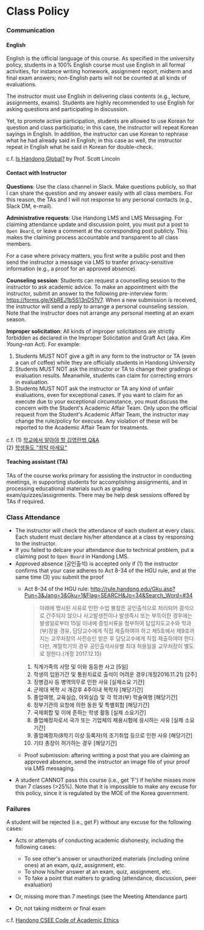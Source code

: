 Class Policy
=====
### Communication ###
#### English ####
English is the official language of this course. As specified in the university
policy, students in a 100% English course must use English in all formal
activities, for instance writing homework, assignment report, midterm and final 
exam answers; non-English parts will not be counted at all kinds of evaluations.

The instructor must use English in delivering class contents (e.g., lecture, 
assignments, exams). Students are highly recommended to use English for asking 
questions and participating in discussion. 

Yet, to promote active participation, students are allowed to use Korean for 
question and class participatio; in this case, the instructor will repeat 
Korean sayings in English. In addition, the instructor can use Korean to
rephrase what he had already said in English; in this case as well, 
the instructor repeat in English what he said in Korean for double-check.

c.f. [Is Handong
Global?](http://www.hgupress.com/news/articleView.html?idxno=6078) 
by Prof. Scott Lincoln

#### Contact with Instructor ####
**Questions**: Use the class channel in Slack. 
Make questions publicly, so that I can share the question and my answer 
easily with all class members. For this reason, the TAs and I will not 
response to any personal contacts (e.g., Slack DM, e-mail).

**Administrative requests**: Use Handong LMS and LMS Messaging.
For claiming attendance update and discussion point, you must put a post to 
``Open Board``, or leave a comment at the corresponding post publicly. 
This makes the claiming process accountable and transparent to all class members.

For a case where privacy matters, you first write a public post and then 
send the instructor a message via LMS to tranfer privacy-sensitive information
(e.g., a proof for an approved absence).

**Counseling session**: Students can request a counselling session to the
instructor to ask academic advice. 
To make an appointment with the instructor, submit an answer to the following
pre-interview form: https://forms.gle/KbREJ1b5S13nD51V7. 
When a new submission is received, the instructor will send a reply to arrange 
a personal counseling session. Note that the instructor does not arrange any 
personal meeting at an exam season.

**Improper solicitation**: All kinds of improper solicitations are strictly 
forbidden as declared in the Improper Solicitation and Graft Act 
(aka. *Kim Young-ran* Act). For example:

1. Students MUST NOT give a gift in any form to the instructor or TA (even a can of coffee)
   while they are officially students in Handong University
1. Students MUST NOT ask the instructor or TA to change their gradings or evaluation results. Meanwhile, students can claim for correcting errors in evaluation.
1. Students MUST NOT ask the instructor or TA any kind of unfair evaluations, even for exceptional cases. If you want to claim for an execute due to your exceptional circumstance, you must discuss the concern with the Student's Academic Affair Team. Only upon the official request from the Student's Academic Affair Team, the instructor may change the rule/policy for execuse.
Any violation of these will be reported to the Academic Affair Team for treatments.  

c.f. (1) [학교에서 알아야 할 김영란법
Q&A](http://tong.joins.com/archives/32930)    
(2) [학생들도 "청탁 마세요"](http://www.kunews.ac.kr/news/articleView.html?idxno=23393)

#### Teaching assistant (TA) ####
TAs of the course works primary for assisting the instructor in conducting
meetings, in supporting students for accomplishing assignments, and in
processing educational materials such as grading exam/quizzes/assignments. 
There may be help desk sessions offered by TAs if required.

### Class Attendance ###
* The instructor will check the attendance of each student at every class.
  Each student must declare his/her attendance at a class by responsing to the
  instructor.
* If you failed to delcare your attendance due to technical problem, 
  put a claiming post to ``Open Board`` in Handong LMS.
* Approved absence (공인출석) is accepted only if (1) the instructor confirms that your case adheres to Act 8-34 of the HGU rule, and at the same time (3) you submit the proof
  * Act 8-34 of the HGU rule: http://rule.handong.edu/Gku.asp?Pun=3&Jang=3&Gku=1&Flag=SEARCH&Jo=34&Search_Word=#34
    >아래에 명시된 사유로 인한 수업 불참은 공인출석으로 처리되어 결석으로 간주되지 않으나 사고발생전이나 발생즉시 또는 부득이한 경우에는 발생일로부터 15일 이내에 증빙서류을 첨부하여 담임지도교수와 학과(부)장을 경유, 담당교수에게 직접 제출하여야 하고 제5호에서 제9호까지는 교무처장의 사전승인 받은 후 담당교수에게 직접 제출하여야 한다. 다만, 계절학기의 경우 공인출석사유별 최대 허용일을 교무처장이 별도로 정한다.(개정 2017.12.15)
      1. 직계가족의 사망 및 이와 동등한 사고 [5일]
      2. 학생의 입원기간 및 통원치료로 출석이 어려운 경우(개정2016.11.21) [2주]
      3. 징병검사 등 병역의무로 인한 사유 [실제소요 기간]
      4. 군제대 복학 시 개강후 4주이내 복학자 [해당기간]
      5. 졸업여행, 교육실습, 야외실습 및 각 학과(부) 학술여행 [해당기간]
      6. 정부기관의 요청에 의한 동원 및 특별회합 [해당기간]
      7. 국제회합 및 이에 준하는 학생 활동 [실제 소요기간]
      8. 졸업예정자로서 국가 또는 기업체의 채용시험에 응시하는 사유 [실제 소요기간]
      9. 졸업예정자(8학기 이상 등록자)의 조기취업 등으로 인한 사유 [해당기간]
      10. 기타 총장이 허가하는 경우 [해당기간]  

  * Proof submission: aftering writting a post that you are claiming an approved
  absence, send the instructor an image file of your proof via LMS messaging.
* A student CANNOT pass this course (i.e., get 'F') if he/she misses more than 7 classes (>25%).
  Note that it is impossible to make any excuse for this policy, since it is 
  regulated by the MOE of the Korea government.

### Failures ###
A student will be rejected (i.e., get F) without any excuse for the following cases:
  * Acts or attempts of conducting academic dishonesty, including the following cases:
    * To see other's answer or unauthorized materials (including online ones) at an exam, quiz, assignment, etc.
    * To show his/her answer at an exam, quiz, assignment, etc.
    * To fake a point that matters to grading (attendance, discussion, peer evaluation)
    
  * Or, missing more than 7 meetings (see the Meeting Attendance part)

  * Or, not taking midterm or final exam

c.f. [Handong CSEE Code of Academic Ethics](http://csee.handong.edu/wp-content/uploads/2018/02/HGU-CSEE-Standard_English_v0.2.pdf)
